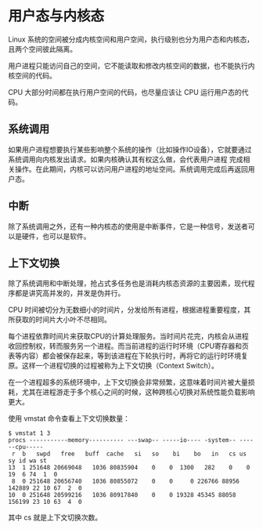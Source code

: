 # 用户态与内核态

Linux 系统的空间被分成内核空间和用户空间，执行级别也分为用户态和内核态，且两个空间彼此隔离。

用户进程只能访问自己的空间，它不能读取和修改内核空间的数据，也不能执行内核空间的代码。

CPU 大部分时间都在执行用户空间的代码，也尽量应该让 CPU 运行用户态的代码。



## 系统调用

如果用户进程想要执行某些影响整个系统的操作（比如操作IO设备），它就要通过系统调用向内核发出请求。如果内核确认其有权这么做，会代表用户进程 完成相关操作。在此期间，内核可以访问用户进程的地址空间。系统调用完成后再返回用户态。



## 中断

除了系统调用之外，还有一种内核态的使用是中断事件，它是一种信号，发送者可以是硬件，也可以是软件。



## 上下文切换

除了系统调用和中断处理，抢占式多任务也是消耗内核态资源的主要因素，现代程序都是讲究高并发的，并发是伪并行。

CPU 时间被切分为无数细小的时间片，分发给所有进程，根据进程重要程度，其所获取的时间片大小叶不尽相同。

每个进程依靠时间片来获取CPU的计算处理服务。当时间片花完，内核会从进程收回控制权，转而服务另一个进程。而当前进程的运行时环境（CPU寄存器和页表等内容）都会被保存起来，等到该进程在下轮执行时，再将它的运行时环境复原。这样一个进程切换的过程被称为上下文切换（Context Switch）。

在一个进程超多的系统环境中，上下文切换会非常频繁，这意味着时间片被大量损耗，尤其在进程游走于多个核心之间的时候，这种跨核心切换对系统性能负载影响更大。

使用 vmstat 命令查看上下文切换数量：

```
$ vmstat 1 3
procs -----------memory---------- ---swap-- -----io---- -system-- ------cpu-----
 r  b   swpd   free   buff  cache   si   so    bi    bo   in   cs us sy id wa st
13  1 251648 20669048   1036 80835904    0    0  1300   282    0    0 19  6 74  1  0
 8  0 251648 20656740   1036 80855072    0    0     0 226766 88956 142889 22 10 67  2  0
10  0 251648 20599216   1036 80917840    0    0 19328 45345 88058 156199 23 10 63  4  0
```

其中 cs 就是上下文切换次数。





















